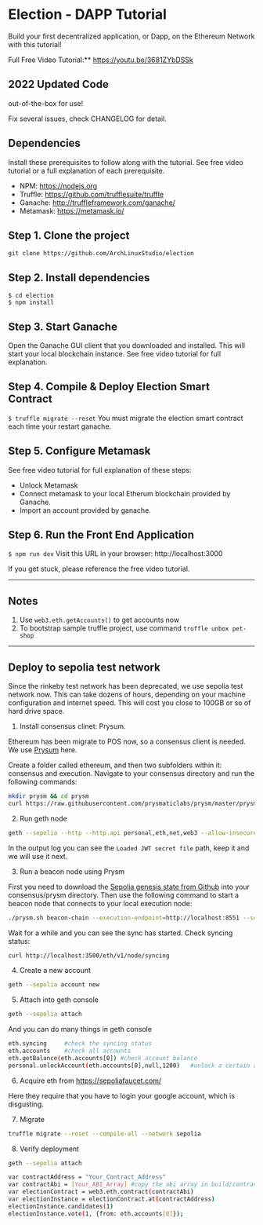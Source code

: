 # Election - DAPP Tutorial

Build your first decentralized application, or Dapp, on the Ethereum Network with this tutorial!

Full Free Video Tutorial:\*\*
https://youtu.be/3681ZYbDSSk

## 2022 Updated Code

out-of-the-box for use!

Fix several issues, check CHANGELOG for detail.

## Dependencies

Install these prerequisites to follow along with the tutorial. See free video tutorial or a full explanation of each prerequisite.

- NPM: https://nodejs.org
- Truffle: https://github.com/trufflesuite/truffle
- Ganache: http://truffleframework.com/ganache/
- Metamask: https://metamask.io/

## Step 1. Clone the project

`git clone https://github.com/ArchLinuxStudio/election`

## Step 2. Install dependencies

```
$ cd election
$ npm install
```

## Step 3. Start Ganache

Open the Ganache GUI client that you downloaded and installed. This will start your local blockchain instance. See free video tutorial for full explanation.

## Step 4. Compile & Deploy Election Smart Contract

`$ truffle migrate --reset`
You must migrate the election smart contract each time your restart ganache.

## Step 5. Configure Metamask

See free video tutorial for full explanation of these steps:

- Unlock Metamask
- Connect metamask to your local Etherum blockchain provided by Ganache.
- Import an account provided by ganache.

## Step 6. Run the Front End Application

`$ npm run dev`
Visit this URL in your browser: http://localhost:3000

If you get stuck, please reference the free video tutorial.

---

## Notes

1. Use `web3.eth.getAccounts()` to get accounts now
2. To bootstrap sample truffle project, use command `truffle unbox pet-shop`

---

## Deploy to sepolia test network

Since the rinkeby test network has been deprecated, we use sepolia test network now. This can take dozens of hours, depending on your machine configuration and internet speed. This will cost you close to 100GB or so of hard drive space.

1. Install consensus clinet: Prysum.

Ethereum has been migrate to POS now, so a consensus client is needed. We use [Prysum](https://docs.prylabs.network/docs/getting-started) here.

Create a folder called ethereum, and then two subfolders within it: consensus and execution. Navigate to your consensus directory and run the following commands:

```bash
mkdir prysm && cd prysm
curl https://raw.githubusercontent.com/prysmaticlabs/prysm/master/prysm.sh --output prysm.sh && chmod +x prysm.sh
```

2. Run geth node

```bash
geth --sepolia --http --http.api personal,eth,net,web3 --allow-insecure-unlock
```

In the output log you can see the `Loaded JWT secret file` path, keep it and we will use it next.

3. Run a beacon node using Prysm

First you need to download the [Sepolia genesis state from Github](https://github.com/eth-clients/merge-testnets/blob/main/sepolia/genesis.ssz) into your consensus/prysm directory. Then use the following command to start a beacon node that connects to your local execution node:

```bash
./prysm.sh beacon-chain --execution-endpoint=http://localhost:8551 --sepolia --suggested-fee-recipient=0x01234567722E6b0000012BFEBf6177F1D2e9758D9 --jwt-secret=YOUR_JWT_FILE_PATH --genesis-state=genesis.ssz
```

Wait for a while and you can see the sync has started. Check syncing status:

```bash
curl http://localhost:3500/eth/v1/node/syncing
```

4. Create a new account

```bash
geth --sepolia account new
```

5. Attach into geth console

```bash
geth --sepolia attach
```

And you can do many things in geth console

```bash
eth.syncing     #check the syncing status
eth.accounts    #check all accounts
eth.getBalance(eth.accounts[0]) #check account balance
personal.unlockAccount(eth.accounts[0],null,1200)   #unlock a certain accont for 20 minutes
```

6. Acquire eth from https://sepoliafaucet.com/

Here they require that you have to login your google account, which is disgusting.

7. Migrate

```bash
truffle migrate --reset --compile-all --network sepolia
```

8. Verify deployment

```bash
geth --sepolia attach
```

```bash
var contractAddress = "Your_Contract_Address"
var contractAbi = [Your_ABI_Array] #copy the abi array in build/contracts/Election.json, turn it into one line style
var electionContract = web3.eth.contract(contractAbi)
var electionInstance = electionContract.at(contractAddress)
electionInstance.candidates(1)
electionInstance.vote(1, {from: eth.accounts[0]});
```
